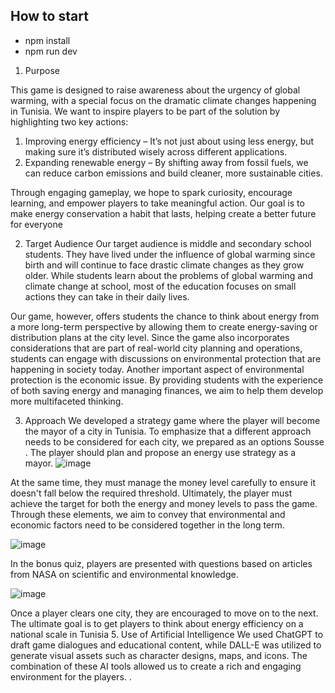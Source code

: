 
## How to start

- npm install 
- npm run dev 


1. Purpose

This game is designed to raise awareness about the urgency of global warming, with a special focus on the dramatic climate changes happening in Tunisia. We want to inspire players to be part of the solution by highlighting two key actions:

1.	Improving energy efficiency – It’s not just about using less energy, but making sure it’s distributed wisely across different applications.
2.	Expanding renewable energy – By shifting away from fossil fuels, we can reduce carbon emissions and build cleaner, more sustainable cities.

Through engaging gameplay, we hope to spark curiosity, encourage learning, and empower players to take meaningful action. Our goal is to make energy conservation a habit that lasts, helping create a better future for everyone

2. Target Audience
Our target audience is middle and secondary school students. They have lived under the influence of global warming since birth and will continue to face drastic climate changes as they grow older. While students learn about the problems of global warming and climate change at school, most of the education focuses on small actions they can take in their daily lives.

Our game, however, offers students the chance to think about energy from a more long-term perspective by allowing them to create energy-saving or distribution plans at the city level. Since the game also incorporates considerations that are part of real-world city planning and operations, students can engage with discussions on environmental protection that are happening in society today. Another important aspect of environmental protection is the economic issue. By providing students with the experience of both saving energy and managing finances, we aim to help them develop more multifaceted thinking.


3. Approach
We developed a strategy game where the player will become the mayor of a city in Tunisia. To emphasize that a different approach needs to be considered for each city, we prepared as an options Sousse . The player should plan and propose an energy use strategy as a mayor.
![image](https://github.com/user-attachments/assets/9e3d314e-b10a-4542-9da8-3c41940c26c1)

 
At the same time, they must manage the money level carefully to ensure it doesn't fall below the required threshold. Ultimately, the player must achieve the target for both the energy and money levels to pass the game. Through these elements, we aim to convey that environmental and economic factors need to be considered together in the long term.

 ![image](https://github.com/user-attachments/assets/61770b11-828d-4b6c-87f6-54083cbd504e)


In the bonus quiz, players are presented with questions based on articles from NASA on scientific and environmental knowledge.

 ![image](https://github.com/user-attachments/assets/1282558e-5271-414c-88d3-7fc4be064764)

Once a player clears one city, they are encouraged to move on to the next. The ultimate goal is to get players to think about energy efficiency on a national scale in Tunisia
5. Use of Artificial Intelligence
We used ChatGPT to draft game dialogues and educational content, while DALL-E was utilized to generate visual assets such as character designs, maps, and icons. The combination of these AI tools allowed us to create a rich and engaging environment for the players.
.
